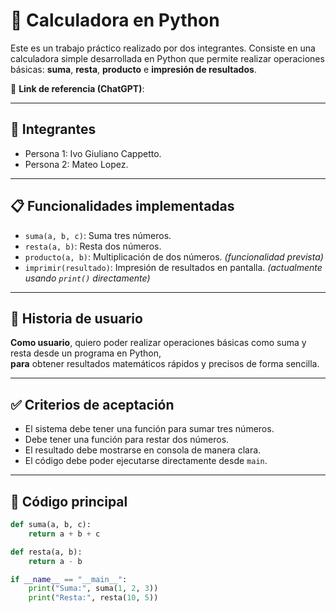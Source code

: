 # 🧮 Calculadora en Python

Este es un trabajo práctico realizado por dos integrantes.
Consiste en una calculadora simple desarrollada en Python que permite realizar operaciones básicas: **suma**, **resta**, **producto** e **impresión de resultados**.

🔗 **Link de referencia (ChatGPT)**:  

---

## 👥 Integrantes

- Persona 1: Ivo Giuliano Cappetto.
- Persona 2: Mateo Lopez.

---

## 📋 Funcionalidades implementadas

- `suma(a, b, c)`: Suma tres números.
- `resta(a, b)`: Resta dos números.
- `producto(a, b)`: Multiplicación de dos números. *(funcionalidad prevista)*
- `imprimir(resultado)`: Impresión de resultados en pantalla. *(actualmente usando `print()` directamente)*

---

## 📘 Historia de usuario

**Como usuario**, quiero poder realizar operaciones básicas como suma y resta desde un programa en Python,  
**para** obtener resultados matemáticos rápidos y precisos de forma sencilla.

---

## ✅ Criterios de aceptación

- El sistema debe tener una función para sumar tres números.
- Debe tener una función para restar dos números.
- El resultado debe mostrarse en consola de manera clara.
- El código debe poder ejecutarse directamente desde `main`.

---

## 📄 Código principal

```python
def suma(a, b, c):
    return a + b + c

def resta(a, b):
    return a - b

if __name__ == "__main__":
    print("Suma:", suma(1, 2, 3))
    print("Resta:", resta(10, 5))
